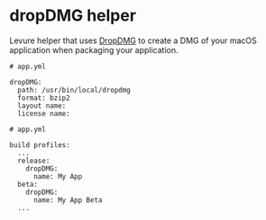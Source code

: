 # dropDMG helper

Levure helper that uses [DropDMG](https://c-command.com/dropdmg/) to create a DMG of your macOS application when packaging your application.

```
# app.yml

dropDMG:
  path: /usr/bin/local/dropdmg
  format: bzip2
  layout name:
  license name:
```

```
# app.yml

build profiles:
  ...
  release:
    dropDMG:
      name: My App
  beta:
    dropDMG:
      name: My App Beta
  ...
```

